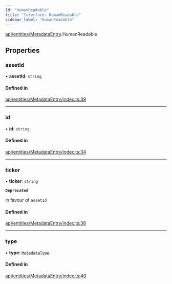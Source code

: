 ```yaml
---
id: "HumanReadable"
title: "Interface: HumanReadable"
sidebar_label: "HumanReadable"
---
```


[api/entities/MetadataEntry](../../../../../modules/API/Entities/MetadataEntry/MetadataEntry.md).HumanReadable

## Properties

### assetId

• **assetId**: `string`

#### Defined in

[api/entities/MetadataEntry/index.ts:39](https://github.com/PolymeshAssociation/polymesh-sdk/blob/c8da9dfce/src/api/entities/MetadataEntry/index.ts#L39)

___

### id

• **id**: `string`

#### Defined in

[api/entities/MetadataEntry/index.ts:34](https://github.com/PolymeshAssociation/polymesh-sdk/blob/c8da9dfce/src/api/entities/MetadataEntry/index.ts#L34)

___

### ticker

• **ticker**: `string`

**`Deprecated`**

in favour of `assetId`

#### Defined in

[api/entities/MetadataEntry/index.ts:38](https://github.com/PolymeshAssociation/polymesh-sdk/blob/c8da9dfce/src/api/entities/MetadataEntry/index.ts#L38)

___

### type

• **type**: [`MetadataType`](../../../../../enums/API/Entities/MetadataEntry/Types/MetadataType/MetadataType.md)

#### Defined in

[api/entities/MetadataEntry/index.ts:40](https://github.com/PolymeshAssociation/polymesh-sdk/blob/c8da9dfce/src/api/entities/MetadataEntry/index.ts#L40)
